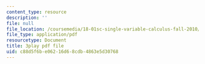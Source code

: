 ```yaml
---
content_type: resource
description: ''
file: null
file_location: /coursemedia/18-01sc-single-variable-calculus-fall-2010/c88d5f6be06216d68cdb4863e5d30768_4Q37iOyBq44.pdf
file_type: application/pdf
resourcetype: Document
title: 3play pdf file
uid: c88d5f6b-e062-16d6-8cdb-4863e5d30768
---
```

